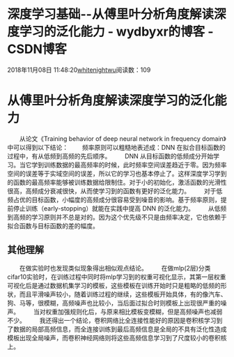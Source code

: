 # 深度学习基础--从傅里叶分析角度解读深度学习的泛化能力 - wydbyxr的博客 - CSDN博客
2018年11月08日 11:48:20[whitenightwu](https://me.csdn.net/wydbyxr)阅读数：109
# 从傅里叶分析角度解读深度学习的泛化能力
  从论文《Training behavior of deep neural network in frequency domain》中可以得到以下结论：
  频率原则可以粗糙地表述成：DNN 在拟合目标函数的过程中，有从低频到高频的先后顺序。
  DNN 从目标函数的低频成分开始学习。当它学到训练数据的最高频率的时候，此时频率空间误差趋近于零。因为频率空间的误差等于实域空间的误差，所以它的学习也基本停止了。这样深度学习学到的函数的最高频率能够被训练数据给限制住。对于小的初始化，激活函数的光滑性很高，高频成分衰减很快，从而使学习到的函数有更好的泛化能力。
  对于低频占优的目标函数，小幅度的高频成分很容易受到噪音的影响。基于频率原则，提前停止训练（early-stopping）就能在实践中提高 DNN 的泛化能力。
  从低频到高频的学习原则并不总是对的。因为这个优先级不只是由频率决定，它也依赖于拟合函数与目标函数的差的幅度。
## 其他理解
  在做实验时也发现类似现象得出相似观点结论。
  在做mlp(2层)分类cifar10实验时，在训练过程中同时将mlp学习到的权重可视化显示，其第一层权重可视化后是通过数据机集学习的模板，这些模板在训练开始时只是粗略的低频的形状，而且平滑噪声较小，随着训练过程的继续，这些模板开始具体，有的像汽车、狗、马等，很模糊，高频噪声也比较小，当后面过拟合时则模板上出现很严重的噪声。
  当对权重加强规则化后，与原来相比模板变模糊，但是高频噪声也减弱不少。
  我还得出一个结论，卷积网络比全连接性能好的原因是卷积核学习到了数据的局部高频信息，而全连接训练到最后高频信息是全局的不具有泛化性造成模板出现全局噪声，而卷积神经网络则将这些高频信息学习到了尺度较小的卷积核上。
